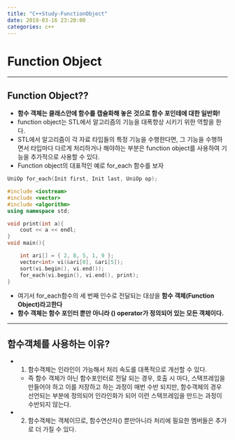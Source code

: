```yaml
---
title: "C++Study-FunctionObject"
date: 2019-03-16 23:20:00
categories: c++
---
```

# Function Object
---
## Function Object??
- **함수 객체는 클래스안에 함수를 캡슐화해 놓은 것으로 함수 포인테에 대한 일반화!**
- function object는 STL에서 알고리즘의 기능을 대폭향상 시키기 위한 역할을 한다.
- STL에서 알고리즘이 각 자료 타입들의 특정 기능을 수행한다면, 그 기능을 수행하면서 타입마다 다르게 처리하거나 해야하는 부분은 function object를 사용하여 기능을 추가적으로 사용할 수 있다.
- Function object의 대표적인 예로 for_each 함수를 보자

```c++
UniOp for_each(Init first, Init last, UniOp op);
```

```c++
#include <iostream>
#include <vector>
#include <algorithm>
using namespace std;

void print(int a){
	cout << a << endl;
}
void main(){

	int ari[] = { 2, 8, 5, 1, 9 };
	vector<int> vi(&ari[0], &ari[5]);
	sort(vi.begin(), vi.end());
	for_each(vi.begin(), vi.end(), print);
}
```

- 여기서 for_each함수의 세 번째 인수로 전달되는 대상을 **함수 객체(Function Object)라고한다**
- **함수 객체는 함수 포인터 뿐만 아니라 () operator가 정의되어 있는 모든 객체이다.**
---
## 함수객체를 사용하는 이유?
- 1. 함수객체는 인라인이 가능해서 처리 속도를 대폭적으로 개선할 수 있다.
    - 즉 함수 객체가 아닌 함수포인터로 전달 되는 경우, 호출 시 마다, 스택프레임을 만들어야 하고 이를 저장하고 하는 과정이 매번 수반 되지만, 함수객체의 경우 선언되는 부분에 정의되어 인라인화가 되어 이런 스택프레임을 만드는 과정이 수반되지 않는다.
- 2. 함수객체는 객체이므로, 함수연산자() 뿐만아니라 처리에 필요한 멤버들은 추가로 더 가질 수 있다.
```c++



```
